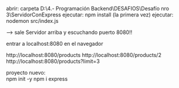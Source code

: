 abrir:     carpeta D:\4.- Programación Backend\DESAFIOS\Desafío nro 3\ServidorConExpress
ejecutar:  npm install   (la primera vez) 
ejecutar:  nodemon src/index.js

--> sale Servidor arriba y escuchando puerto 8080!!

entrar a localhost:8080 en el navegador

http://localhost:8080/products
http://localhost:8080/products/2
http://localhost:8080/products?limit=3



proyecto nuevo:  
npm  init -y
npm  i express

